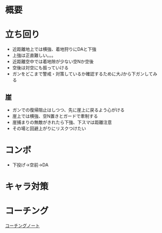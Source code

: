 # 概要

# 立ち回り
- 近距離地上では横強、着地狩りにDAと下強
- 上強は正直難しい。。。
- 近距離空中では着地隙が少ない空Nか空後
- 空後は対空にも振っていける
- ガンをどこまで警戒・対策しているか確認するために大Jから下ガンしてみる

## 崖
- ガンでの復帰阻止はしつつ、先に崖上に戻るよう心がける
- 崖上では横強、空N置きとガードで牽制する
- 崖捕まりの無敵がきれたら下強、下スマは距離注意
- その場と回避上がりにリスクつけたい

# コンボ
- 下投げ->空前->DA

# キャラ対策

# コーチング
[コーチングノート](./coaching/notes.md)